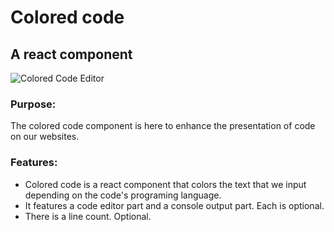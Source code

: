 # Colored code
## A react component

![Colored Code Editor](https://i.imgur.com/StINA2X.png)

### Purpose:
The colored code component is here to enhance the presentation of code on our websites.

### Features:
* Colored code is a react component that colors the text that we input depending on the code's programing language.
* It features a code editor part and a console output part. Each is optional.
* There is a line count. Optional.